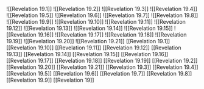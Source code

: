 ![[Revelation 19.1]]
![[Revelation 19.2]]
![[Revelation 19.3]]
![[Revelation 19.4]]
![[Revelation 19.5]]
![[Revelation 19.6]]
![[Revelation 19.7]]
![[Revelation 19.8]]
![[Revelation 19.9]]
![[Revelation 19.10]]
![[Revelation 19.11]]
![[Revelation 19.12]]
![[Revelation 19.13]]
![[Revelation 19.14]]
![[Revelation 19.15]]
![[Revelation 19.16]]
![[Revelation 19.17]]
![[Revelation 19.18]]
![[Revelation 19.19]]
![[Revelation 19.20]]
![[Revelation 19.21]]
[[Revelation 19.1]]
[[Revelation 19.10]]
[[Revelation 19.11]]
[[Revelation 19.12]]
[[Revelation 19.13]]
[[Revelation 19.14]]
[[Revelation 19.15]]
[[Revelation 19.16]]
[[Revelation 19.17]]
[[Revelation 19.18]]
[[Revelation 19.19]]
[[Revelation 19.2]]
[[Revelation 19.20]]
[[Revelation 19.21]]
[[Revelation 19.3]]
[[Revelation 19.4]]
[[Revelation 19.5]]
[[Revelation 19.6]]
[[Revelation 19.7]]
[[Revelation 19.8]]
[[Revelation 19.9]]
[[Revelation 19]]
